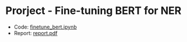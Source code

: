 # Prorject - Fine-tuning BERT for NER

- Code: [finetune_bert.ipynb](ner/finetune_bert.ipynb)
- Report: [report.pdf](report/report.pdf)